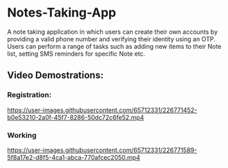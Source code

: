 # Notes-Taking-App
A note taking application in which users can create their own accounts by providing a valid phone number and verifying their identity using an OTP. Users can perform a range of tasks such as adding new items to their Note list, setting SMS reminders for specific Note etc.


## Video Demostrations:

### Registration:

https://user-images.githubusercontent.com/65712331/226771452-b0e53210-2a0f-45f7-8286-50dc72c6fe52.mp4



### Working

https://user-images.githubusercontent.com/65712331/226771589-5f8a17e2-d8f5-4ca1-abca-770afcec2050.mp4

